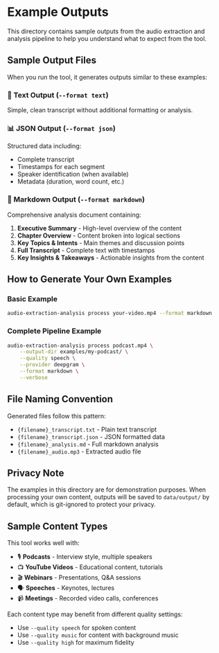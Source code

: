 # Example Outputs

This directory contains sample outputs from the audio extraction and analysis pipeline to help you understand what to expect from the tool.

## Sample Output Files

When you run the tool, it generates outputs similar to these examples:

### 📝 Text Output (`--format text`)
Simple, clean transcript without additional formatting or analysis.

### 📊 JSON Output (`--format json`)
Structured data including:
- Complete transcript
- Timestamps for each segment
- Speaker identification (when available)
- Metadata (duration, word count, etc.)

### 📄 Markdown Output (`--format markdown`)
Comprehensive analysis document containing:
1. **Executive Summary** - High-level overview of the content
2. **Chapter Overview** - Content broken into logical sections
3. **Key Topics & Intents** - Main themes and discussion points
4. **Full Transcript** - Complete text with timestamps
5. **Key Insights & Takeaways** - Actionable insights from the content

## How to Generate Your Own Examples

### Basic Example
```bash
audio-extraction-analysis process your-video.mp4 --format markdown
```

### Complete Pipeline Example
```bash
audio-extraction-analysis process podcast.mp4 \
    --output-dir examples/my-podcast/ \
    --quality speech \
    --provider deepgram \
    --format markdown \
    --verbose
```

## File Naming Convention

Generated files follow this pattern:
- `{filename}_transcript.txt` - Plain text transcript
- `{filename}_transcript.json` - JSON formatted data
- `{filename}_analysis.md` - Full markdown analysis
- `{filename}_audio.mp3` - Extracted audio file

## Privacy Note

The examples in this directory are for demonstration purposes. When processing your own content, outputs will be saved to `data/output/` by default, which is git-ignored to protect your privacy.

## Sample Content Types

This tool works well with:
- 🎙️ **Podcasts** - Interview style, multiple speakers
- 📺 **YouTube Videos** - Educational content, tutorials
- 🎬 **Webinars** - Presentations, Q&A sessions
- 🗣️ **Speeches** - Keynotes, lectures
- 📹 **Meetings** - Recorded video calls, conferences

Each content type may benefit from different quality settings:
- Use `--quality speech` for spoken content
- Use `--quality music` for content with background music
- Use `--quality high` for maximum fidelity